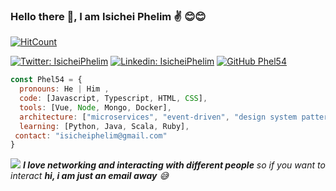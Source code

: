 ### Hello there 👋, I am Isichei Phelim ✌ 😊😊

[![HitCount](http://hits.dwyl.com/Phel54/phel54.svg)](http://hits.dwyl.com/Phel54/phel54)

[![Twitter: IsicheiPhelim](https://img.shields.io/twitter/follow/IsicheiPhelim?style=social)](https://twitter.com/isicheiphelim)
[![Linkedin: IsicheiPhelim](https://img.shields.io/badge/-IsicheiPhelim-blue?style=flat-square&logo=Linkedin&logoColor=white&link=https://www.linkedin.com/in/phelim-chijioke-isichei-448460136)](https://www.linkedin.com/in/phelim-chijioke-isichei-448460136)
[![GitHub Phel54](https://img.shields.io/github/followers/Phel54?label=follow&style=social)](https://github.com/Phel54)

```javascript
const Phel54 = {
  pronouns: He | Him ,
  code: [Javascript, Typescript, HTML, CSS],
  tools: [Vue, Node, Mongo, Docker],
  architecture: ["microservices", "event-driven", "design system pattern"],
  learning: [Python, Java, Scala, Ruby],
 contact: "isicheiphelim@gmail.com"
}

```
<img src="https://github-readme-stats.vercel.app/api?username=Phel54&show_icons=true&theme=radical">
<em><b>I love networking and interacting with different people</b> so if you want to interact <b>hi, i am just an email away</b> 😅</em>

